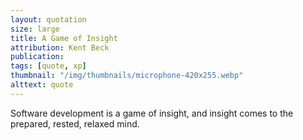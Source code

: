 ```yaml
---
layout: quotation
size: large
title: A Game of Insight
attribution: Kent Beck
publication:
tags: [quote, xp]
thumbnail: "/img/thumbnails/microphone-420x255.webp"
alttext: quote
---
```


Software development is a game of insight, and insight comes to the prepared,
rested, relaxed mind.
